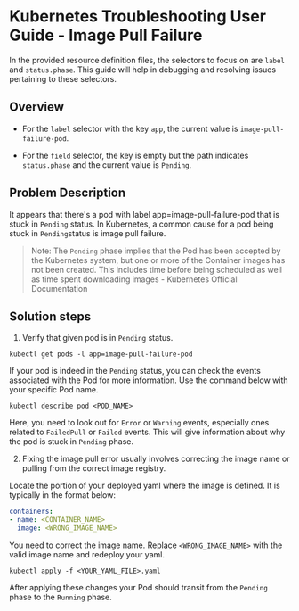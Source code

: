 # Kubernetes Troubleshooting User Guide - Image Pull Failure 

In the provided resource definition files, the selectors to focus on are `label` and `status.phase`. This guide will help in debugging and resolving issues pertaining to these selectors. 

## Overview 

- For the `label` selector with the key `app`, the current value is `image-pull-failure-pod`. 

- For the `field` selector, the key is empty but the path indicates `status.phase` and the current value is `Pending`.

## Problem Description

It appears that there's a pod with label app=image-pull-failure-pod that is stuck in `Pending` status. In Kubernetes, a common cause for a pod being stuck in `Pending`status is image pull failure.

> Note: The `Pending` phase implies that the Pod has been accepted by the Kubernetes system, but one or more of the Container images has not been created. This includes time before being scheduled as well as time spent downloading images - Kubernetes Official Documentation

## Solution steps

1. Verify that given pod is in `Pending` status.

```shell
kubectl get pods -l app=image-pull-failure-pod
```

If your pod is indeed in the `Pending` status, you can check the events associated with the Pod for more information. Use the command below with your specific Pod name.

```shell
kubectl describe pod <POD_NAME>
```

Here, you need to look out for `Error` or `Warning` events, especially ones related to `FailedPull` or `Failed` events. This will give information about why the pod is stuck in `Pending` phase.

2. Fixing the image pull error usually involves correcting the image name or pulling from the correct image registry.

Locate the portion of your deployed yaml where the image is defined. It is typically in the format below:

```yaml
containers:
- name: <CONTAINER_NAME>
  image: <WRONG_IMAGE_NAME>
```

You need to correct the image name. Replace `<WRONG_IMAGE_NAME>` with the valid image name and redeploy your yaml.

```shell
kubectl apply -f <YOUR_YAML_FILE>.yaml
```

After applying these changes your Pod should transit from the `Pending` phase to the `Running` phase.
